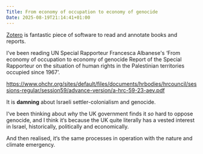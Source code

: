```yaml
---
Title: From economy of occupation to economy of genocide
Date: 2025-08-19T21:14:41+01:00
---
```

[Zotero](https://www.zotero.org/) is fantastic piece of software to read and annotate books and reports. 

I’ve been reading UN Special Rapporteur Francesca Albanese's ‘From economy of occupation to economy of genocide  Report of the Special Rapporteur on the situation of human rights in the Palestinian territories occupied since 1967’. 

https://www.ohchr.org/sites/default/files/documents/hrbodies/hrcouncil/sessions-regular/session59/advance-version/a-hrc-59-23-aev.pdf

It is **damning** about Israeli settler-colonialism and genocide.

I‘ve been thinking about *why* the UK government finds it *so* hard to oppose genocide, and I think it‘s because the UK quite literally has a vested interest in Israel, historically, politically and economically.

And then realised, it‘s the same processes in operation with the nature and climate emergency.

